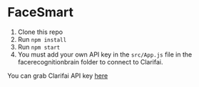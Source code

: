# FaceSmart

1. Clone this repo
2. Run `npm install`
3. Run `npm start`
4. You must add your own API key in the `src/App.js` file in the facerecognitionbrain folder to connect to Clarifai.

You can grab Clarifai API key [here](https://www.clarifai.com/)
